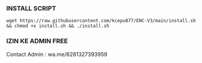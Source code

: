 ### INSTALL SCRIPT 
<pre><code>wget https://raw.githubusercontent.com/kcepu877/ENC-V3/main/install.sh && chmod +x install.sh && ./install.sh
</code></pre>

### IZIN KE ADMIN FREE
Contact Admin : wa.me/6281327393959
